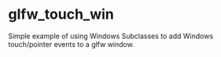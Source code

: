 # glfw_touch_win

Simple example of using Windows Subclasses to add Windows touch/pointer events to a glfw window.